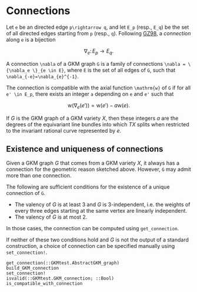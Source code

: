 # Connections

Let ``e`` be an directed edge ``p\rightarrow q``, and let ``E_p`` (resp., ``E_q``) be the set of all directed edges starting from ``p`` (resp., ``q``). Following [GZ98](@cite), a *connection* along ``e`` is a bijection

```math
\nabla_e\colon E_p \longrightarrow E_q.
```

A connection ``\nabla`` of a GKM graph ``G`` is a family of connections ``\nabla = \{\nabla_e \}_{e \in E}``, where ``E`` is the set of all edges of ``G``, such that ``\nabla_{-e}=\nabla_{e}^{-1}``.

The connection is compatible with the axial function ``\mathrm{w}`` of ``G`` if for all ``e' \in E_p``, there exists an integer ``a`` depending on ``e`` and ``e'`` such that

```math
\mathrm{w}(\nabla_e(e')) = \mathrm{w}(e') - a \mathrm{w}(e).
```

If $G$ is the GKM graph of a GKM variety $X$, then these integers $a$ are the degrees of the equivariant line bundles into which $TX$ splits when restricted to the invariant rational curve represented by $e$.

## Existence and uniqueness of connections

Given a GKM graph $G$ that comes from a GKM variety $X$, it always has a connection for the geometric reason sketched above. However, ``G`` may admit more than one connection.

The following are sufficient conditions for the existence of a unique connection of ``G``.
 * The valency of $G$ is at least 3 and $G$ is $3$-independent, i.e. the weights of every three edges starting at the same vertex are linearly independent.
 * The valency of $G$ is at most 2.

In those cases, the connection can be computed using `get_connection`.

If neither of these two conditions hold and $G$ is not the output of a standard construction, a choice of connection can be specified manually using `set_connection!`.

```@docs
get_connection(::GKMtest.AbstractGKM_graph)
build_GKM_connection
set_connection!
isvalid(::GKMtest.GKM_connection; ::Bool)
is_compatible_with_connection
```